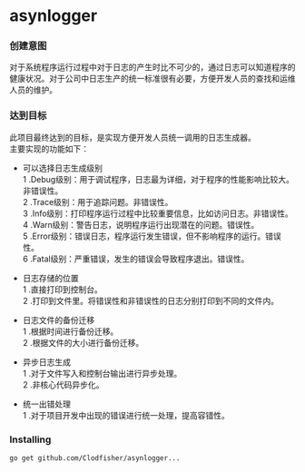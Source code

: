 # asynlogger

### 创建意图    

对于系统程序运行过程中对于日志的产生时比不可少的，通过日志可以知道程序的健康状况。对于公司中日志生产的统一标准很有必要，方便开发人员的查找和运维人员的维护。    

### 达到目标

此项目最终达到的目标，是实现方便开发人员统一调用的日志生成器。    
主要实现的功能如下：      
* 可以选择日志生成级别     
1 .Debug级别：用于调试程序，日志最为详细，对于程序的性能影响比较大。非错误性。          
2 .Trace级别：用于追踪问题。非错误性。          
3 .Info级别：打印程序运行过程中比较重要信息，比如访问日志。非错误性。      
4 .Warn级别：警告日志，说明程序运行出现潜在的问题。错误性。           
5 .Error级别：错误日志，程序运行发生错误，但不影响程序的运行。错误性。      
6 .Fatal级别：严重错误，发生的错误会导致程序退出。错误性。       

* 日志存储的位置     
1 .直接打印到控制台。        
2 .打印到文件里。将错误性和非错误性的日志分别打印到不同的文件内。            

* 日志文件的备份迁移     
1 .根据时间进行备份迁移。    
2 .根据文件的大小进行备份迁移。    

* 异步日志生成     
1 .对于文件写入和控制台输出进行异步处理。        
2 .非核心代码异步化。    

* 统一出错处理    
1 .对于项目开发中出现的错误进行统一处理，提高容错性。    

### Installing    
```
go get github.com/Clodfisher/asynlogger...
```